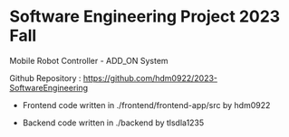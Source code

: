 # Software Engineering Project 2023 Fall
Mobile Robot Controller - ADD_ON System


Github Repository : https://github.com/hdm0922/2023-SoftwareEngineering


- Frontend code written in   ./frontend/frontend-app/src   by hdm0922
  
- Backend code written in   ./backend   by tlsdla1235
